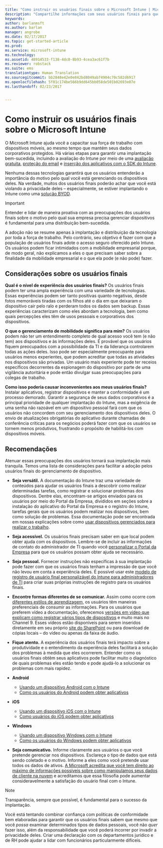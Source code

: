 ```yaml
---
title: "Como instruir os usuários finais sobre o Microsoft Intune | Microsoft Intune"
description: "Compartilhe informações com seus usuários finais para que sua implantação do Intune seja bem-sucedida."
keywords: 
author: barlanmsft
ms.author: barlan
manager: angrobe
ms.date: 02/17/2017
ms.topic: get-started-article
ms.prod: 
ms.service: microsoft-intune
ms.technology: 
ms.assetid: 48914533-f138-4dc0-8b93-4cea3ac61f7b
ms.reviewer: robstack
ms.suite: ems
translationtype: Human Translation
ms.sourcegitcommit: bb2848e42e0e842bd8049ab74904c70c582d6917
ms.openlocfilehash: 5f01c174be566b9dd645bb058de501b02693e07e
ms.lasthandoff: 02/23/2017


---
```


# <a name="how-to-educate-your-end-users-about-microsoft-intune"></a>Como instruir os usuários finais sobre o Microsoft Intune

O Microsoft Intune ajuda você a capacitar sua força de trabalho com dispositivos móveis, ao mesmo tempo que mantém seus dados corporativos protegidos. Há várias etapas para garantir uma implantação bem-sucedida, incluindo a avaliação do Intune por meio de uma [avaliação gratuita](/Intune/Understand/mobile-device-management-trial-guide-microsoft-intune.md), [proteção do email](/Intune/Understand/common-ways-to-use-intune#protecting-your-office-365-email-and-data-so-it-can-be-safely-accessed-by-mobile-devices.md) e [inserção dos aplicativos com o SDK do Intune](/intune/develop/intune-app-sdk.md).

Nenhuma dessas tecnologias garantirá que os usuários entenderão a importância do motivo pelo qual você está gerenciando os dispositivos deles. Na verdade, muitos dos usuários finais poderão achar que você está violando a privacidade deles – especialmente, se estiver implantando o Intune como uma [solução BYOD](/enterprise-mobility-security/solutions/byod-design-considerations-guide.md).

> [!Important]
> Entender e lidar de maneira proativa com as preocupações dos usuários finais sobre o motivo pelo qual sua empresa precisa gerenciar dispositivos é fundamental para uma distribuição bem-sucedida.

A adoção não se resume apenas à implantação e distribuição da tecnologia por toda a força de trabalho. Pelo contrário, seu objetivo é fazer com que a população de usuários finais adote o acesso seguro oferecido pelo Intune. Os usuários podem ficar intimidados com a mobilidade empresarial porque, de modo geral, não explicamos a eles o que precisam saber sobre a finalidade da mobilidade empresarial e o que ela pode (e não pode) fazer.

## <a name="things-to-consider-about-your-end-users"></a>Considerações sobre os usuários finais

__Qual é o nível de experiência dos usuários finais?__ Os usuários finais podem ter uma ampla experiência com uma variedade de tecnologias. Essas experiências podem ser tanto positivas quanto negativas, desde fotos memoráveis tiradas com os filhos até o dia em que deixaram o dispositivo cair pelo ralo e perderam todos os dados sem backup. Essas experiências caracterizam como eles abordam a tecnologia, bem como quais percepções eles têm de usos pessoais e corporativos dos dispositivos.

__O que o gerenciamento de mobilidade significa para mim?__ Os usuários podem não ter um entendimento completo de qual acesso você tem (e não tem) aos dispositivos e às informações deles. É provável que os usuários fiquem preocupados com a possibilidade da TI e da liderança controlarem todas as ações deles. Isso pode ser especialmente preocupante para usuários menos experientes, que podem acreditar que todas as atividades nos dispositivos são privadas. Um usuário mais experiente pode ter receios específicos decorrentes da espionagem do dispositivo por parte de uma vigilância autoritária e pode então divulgar suas preocupações para colegas de trabalho.

__Como isso poderia causar inconvenientes aos meus usuários finais?__ Instalar aplicativos, registrar dispositivos e manter a conformidade é um processo demorado. Garantir a segurança de seus dados corporativos é a principal prioridade de qualquer implantação do Intune, mas a exigência de uma senha não razoável em um dispositivo pessoal fará com que os usuários não concordem com seu gerenciamento dos dispositivos deles. O envio de atualizações obrigatórias do aplicativo durante chamadas de conferência críticas para os negócios poderá fazer com que os usuários se tornem menos produtivos, frustrando o propósito de habilitá-los com dispositivos móveis.

## <a name="things-you-should-do"></a>Recomendações

Atenuar essas preocupações dos usuários tornará sua implantação mais tranquila. Temos uma lista de considerações para facilitar a adoção pelos usuários finais do gerenciamento de dispositivo.

* __Seja versátil.__ A documentação do Intune traz uma variedade de conteúdos para ajudar os usuários finais a descobrir como realizar determinadas tarefas, como registrar e solucionar problemas dos dispositivos. Dentre elas, encontram-se artigos enviados para os usuários por meio do Portal da Empresa, divididos em seções sobre a instalação do aplicativo do Portal da Empresa e o registro do Intune, tarefas gerais que os usuários podem realizar nos dispositivos, bem como solução de problemas. Essa documentação pode ser encontrada em nossas explicações sobre como [usar dispositivos gerenciados para realizar o trabalho](/Intune/EndUser/use-managed-devices-to-get-work-done).

* __Seja acessível.__ Os usuários finais precisam saber em que local podem obter ajuda com os dispositivos. Lembre-se de incluir as informações de contato do administrador de TI quando você [personalizar o Portal da Empresa](/Intune/get-started/start-with-a-paid-subscription-to-microsoft-intune-step-7) para que os usuários possam obter ajuda se necessário.

* __Seja pessoal.__ Fornecer instruções não específicas à sua implantação pode fazer com que os usuários finais tenham a impressão de que você não levou em conta a experiência deles. É possível usar este [modelo de registro de usuário final personalizável do Intune para administradores de TI](https://gallery.technet.microsoft.com/office/Intune-End-User-Enrollment-3a0c9b0c) para criar suas próprias instruções de registro para os usuários finais.

* __Encontre formas diferentes de se comunicar.__ Assim como ocorre com [diferentes estilos de aprendizagem](http://www.umassd.edu/dss/resources/facultystaff/howtoteachandaccommodate/howtoaccommodatedifferentlearningstyles/), os usuários têm maneiras preferenciais de consumir as informações. Para os usuários que preferem vídeo a documentação, oferecemos [versões em vídeo que explicam como registrar vários tipos de dispositivos](https://channel9.msdn.com/Series/IntuneEnrollment) e muito mais no Channel 9. Esses vídeos estão disponíveis para serem inseridos diretamente em seu próprio [site do SharePoint](https://support.office.com/article/Embed-a-video-from-Office-365-Video-59e19984-c34e-4be8-889b-f6fa93910581) ou para download de cópias locais – do vídeo ou apenas da faixa de áudio.

* __Fique atento.__ A experiência dos usuários finais terá impacto sobre a produtividade e o entendimento da experiência deles facilitará a solução dos problemas à medida que eles ocorrerem. Entender como os usuários finais obtêm seus aplicativos pode facilitar muito o diagnóstico de quais problemas eles estão tendo e pode ajudá-lo a solucionar os problemas com mais rapidez.

* **Android**
  * [Usando um dispositivo Android com o Intune](https://docs.microsoft.com/Intune/EndUser/using-your-android-device-with-intune)
  * [Como os usuários do Android podem obter aplicativos](how-your-android-users-get-their-apps.md)

* **iOS**
  * [Usando um dispositivo iOS com o Intune](https://docs.microsoft.com/Intune/EndUser/using-your-ios-device-with-intune)
  * [Como usuários do iOS podem obter aplicativos](how-your-ios-users-get-their-apps.md)

* **Windows**
  * [Usando um dispositivo Windows com o Intune](https://docs.microsoft.com/Intune/EndUser/using-your-windows-device-with-intune)
  * [Como os usuários do Windows podem obter aplicativos](how-your-windows-users-get-their-apps.md)

* __Seja comunicativo.__ Informe claramente aos usuários o que você pretende gerenciar nos dispositivos. Esclareça o tipo de dados que está sendo coletado e o motivo. Informe a eles como você pretende usar todos os dados de ativos. [A Microsoft acredita que você tem direito ao máximo de informações possíveis sobre como manipulamos seus dados de cliente na nuvem](https://www.microsoft.com/trustcenter/about/transparency) e acreditamos que essa filosofia pode aumentar consideravelmente a satisfação do usuário final com o Intune.

>[!Note]
> Transparência, sempre que possível, é fundamental para o sucesso da implantação.

Você está tentando combinar confiança com políticas de conformidade bem elaboradas para garantir que os usuários finais sabem que mesmo que você *possa* examinar determinados tipos de dados pessoais, você não *quer* fazer isso, além da responsabilidade que você poderá incorrer por invadir a privacidade deles. Criar uma declaração com os departamentos jurídico e de RH pode ajudar a lidar com funcionários particularmente difíceis.

